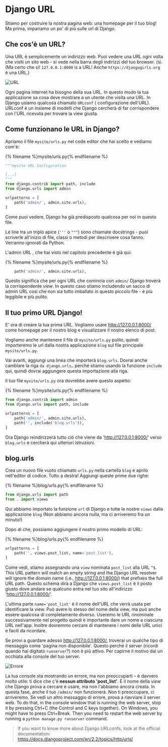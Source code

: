 # Django URL

Stiamo per costruire la nostra pagina web: una homepage per il tuo blog! Ma prima, impariamo un po' di più sulle url di Django.

## Che cos'è un URL?

Una URL è semplicemente un indirizzo web. Puoi vedere una URL ogni volta che visiti un sito web - si vede nella barra degli indirizzi del tuo browser. (sì. (Ma certo che sì! `127.0.0.1:8000` is a URL! Anche `https://djangogirls.org` è una URL.)

![URL](images/url.png)

Ogni pagina internet ha bisogno della sua URL. In questo modo la tua applicazione sa cosa deve mostrare a un utente che visita una URL. In Django usiamo qualcosa chiamato `URLconf` ( configurazione dell'URL). URLconf è un insieme di modelli che Django cercherà di far corrispondere con l'URL ricevuta per trovare la view giusta.

## Come funzionano le URL in Django?

Apriamo il file `mysite/urls.py` nel code editor che hai scelto e vediamo com'è:

{% filename %}mysite/urls.py{% endfilename %}

```python
"""mysite URL Configuration

[...]
"""
from django.contrib import path, include
from django.urls import admin

urlpatterns = [
    path('admin/', admin.site.urls),
]
```

Come puoi vedere, Django ha già predisposto qualcosa per noi in questo file.

Le line tra un triplo apice (`'''` o `"""`) sono chiamate docstrings - puoi scriverle all'inizio di file, classi o metodi per descrivere cosa fanno. Verranno ignorati da Python.

L'admin URL , che hai visto nel capitolo precedente è già qui:

{% filename %}mysite/urls.py{% endfilename %}

```python
    path('admin/', admin.site.urls),
```

Questo significa che per ogni URL che comincia con `admin/` Django troverà la corrispondente *view*. In questo caso stiamo includendo un sacco di admin URL così che non sia tutto imballato in questo piccolo file - è più leggibile e più pulito.

## Il tuo primo URL Django!

E' ora di creare la tua prima URL. Vogliamo usare http://127.0.0.1:8000/ come homepage per il nostro blog e visualizzare il nostro elenco di post.

Vogliamo anche mantenere il file di `mysite/urls.py` pulito, quindi importeremo le url dalla nostra applicazione `blog` sul file principale `mysite/urls.py`.

Vai avanti, aggiungi una linea che importerà `blog.urls`. Dovrai anche cambiare la riga `da django.urls…` perché stiamo usando la funzione `include` qui, quindi dovrai aggiungere questa importazione alla riga.

Il tuo file `mysite/urls.py` ora dovrebbe avere questo aspetto:

{% filename %}mysite/urls.py{% endfilename %}

```python
from django.contrib import admin
from django.urls import path, include

urlpatterns = [
    path('admin/', admin.site.urls),
    path('', include('blog.urls')),
]
```

Ora Django reindirizzerà tutto ciò che viene da 'http://127.0.0.1:8000/' verso `blog.urls` e cercherà qui ulteriori istruzioni.

## blog.urls

Crea un nuovo file vuoto chiamato `urls.py` nella cartella `blog` e aprilo nell'editor di codice. Tutto a destra! Aggiungi queste prime due righe:

{% filename %}blog/urls.py{% endfilename %}

```python
from django.urls import path
from . import views
```

Qui abbiamo importato la funzione `url` di Django e tutte le nostre `views` dalla applicazione `blog` (Non abbiamo ancora nulla, ma ci arriveremo fra un minuto!)

Dopo di che, possiamo aggiungere il nostro primo modello di URL:

{% filename %}blog/urls.py{% endfilename %}

```python
urlpatterns = [
    path('', views.post_list, name='post_list'),
]
```

Come vedi, stiamo assegnando una `view` nominata `post_list` alla URL `^$`. This URL pattern will match an empty string and the Django URL resolver will ignore the domain name (i.e., http://127.0.0.1:8000/) that prefixes the full URL path. Questo schema dirà a Django che `views.post_list` è il posto giusto dove andare se qualcuno entra nel tuo sito all'indirizzo 'http://127.0.0.1:8000/'.

L'ultima parte `name='post_list'` è il nome dell'URL che verrà usata per identificare la view. Può avere lo stesso del nome della view, ma può anche essere qualcosa di completamente diverso. Useremo le URL rinominate successivamente nel progetto quindi è importante dare un nome a ciascuna URL nell'app. Inoltre dovremmo cercare di mantenere i nomi delle URL unici e facili da ricordare.

Se provi a guardare adesso http://127.0.0.1:8000/, troverai un qualche tipo di messaggio come 'pagina non disponibile'. Questo perché il server (ricordi quando hai digitato `runserver`?) non è più attivo. Per capirne il motivo dai un occhiata alla console del tuo server.

![Errore](images/error1.png)

La tua console sta mostrando un errore, ma non preoccuparti – è davvero molto utile: ti dice che c'è **nessun attributo 'post_list'**. È il nome della *view* che Django prova a cercare e usare, ma non l'abbiamo ancora creata. In questa fase, anche il tuo `/admin/` non funzionerà. Non ti preoccupare, ci arriveremo. Se vedi un altro messaggio di errore, prova a riavviare il server web. To do that, in the console window that is running the web server, stop it by pressing Ctrl+C (the Control and C keys together). On Windows, you might have to press Ctrl+Break. Then you need to restart the web server by running a `python manage.py runserver` command.

> If you want to know more about Django URLconfs, look at the official documentation: https://docs.djangoproject.com/en/2.2/topics/http/urls/